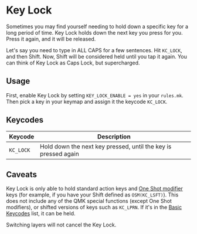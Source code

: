 # Key Lock

Sometimes you may find yourself needing to hold down a specific key for a long period of time. Key Lock holds down the next key you press for you. Press it again, and it will be released.

Let's say you need to type in ALL CAPS for a few sentences. Hit `KC_LOCK`, and then Shift. Now, Shift will be considered held until you tap it again. You can think of Key Lock as Caps Lock, but supercharged.

## Usage

First, enable Key Lock by setting `KEY_LOCK_ENABLE = yes` in your `rules.mk`. Then pick a key in your keymap and assign it the keycode `KC_LOCK`.

## Keycodes

|Keycode  |Description                                                   |
|---------|--------------------------------------------------------------|
|`KC_LOCK`|Hold down the next key pressed, until the key is pressed again|

## Caveats

Key Lock is only able to hold standard action keys and [One Shot modifier](quantum_keycodes.md#one-shot-keys) keys (for example, if you have your Shift defined as `OSM(KC_LSFT)`).
This does not include any of the QMK special functions (except One Shot modifiers), or shifted versions of keys such as `KC_LPRN`. If it's in the [Basic Keycodes](keycodes_basic.md) list, it can be held.

Switching layers will not cancel the Key Lock.
